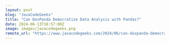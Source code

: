 ```yaml
---
layout: post
blog: "JavaCodeGeeks"
title: "Can DovPanda Democratize Data Analysis with Pandas?"
date: 2024-06-13T16:57:00Z
image: images/javacodegeeks.png
remote_url: "https://www.javacodegeeks.com/2024/06/can-dovpanda-democratize-data-analysis-with-pandas.html"
---
```

